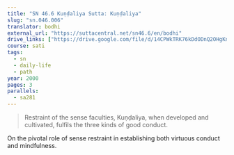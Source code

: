 ```yaml
---
title: "SN 46.6 Kuṇḍaliya Sutta: Kuṇḍaliya"
slug: "sn.046.006"
translator: bodhi
external_url: "https://suttacentral.net/sn46.6/en/bodhi"
drive_links: ["https://drive.google.com/file/d/14CPWkTRK76kDdODnQ2OHgKniuoZEZXiN/view?usp=drivesdk"]
course: sati
tags:
  - sn
  - daily-life
  - path
year: 2000
pages: 3
parallels:
  - sa281
---
```


> Restraint of the sense faculties, Kuṇḍaliya, when developed and cultivated, fulfils the three kinds of good conduct.

On the pivotal role of sense restraint in establishing both virtuous conduct and mindfulness.
